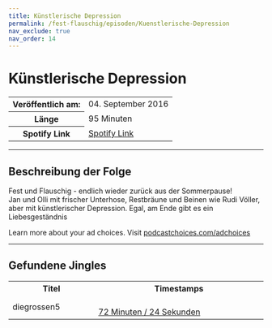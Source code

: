 ```yaml
---
title: Künstlerische Depression
permalink: /fest-flauschig/episoden/Kuenstlerische-Depression
nav_exclude: true
nav_order: 14
---
```


# Künstlerische Depression
<table class="resp-table dcf-table dcf-table-responsive dcf-table-bordered dcf-table-striped dcf-w-100%">
                    <tbody>
                        <tr>
                            <th scope="row">Veröffentlich am:</th>
                            <td data-label="Veröffentlich am:">04. September 2016</td>
                        </tr>
                        <tr>
                            <th scope="row">Länge </th>
                            <td data-label="Länge ">95 Minuten</td>
                        </tr><tr>
                                <th scope="row">Spotify Link</th>
                                <td data-label="Spotify Link"><a href="https://open.spotify.com/episode/2ddewTuM6IA8sOTNPHqsLy">Spotify Link</a></td>
                            </tr></tbody>
                </table>

***

## Beschreibung der Folge

<div>
Fest und Flauschig - endlich wieder zurück aus der Sommerpause! <br> Jan und Olli mit frischer Unterhose, Restbräune und Beinen wie Rudi Völler, aber mit künstlerischer Depression. Egal, am Ende gibt es ein Liebesgeständnis <br> <p> </p><p>Learn more about your ad choices. Visit <a href="https://podcastchoices.com/adchoices">podcastchoices.com/adchoices</a></p>  
</div>

***

## Gefundene Jingles

<table style="display: table;">
                                    <tr>
                                        <th class="tableColumnTitle">Titel</th>
                                        <th class="tableColumnTimestamps">Timestamps</th>
                                    </tr>
                                    <tr>
                                <td markdown="span"  class="tableColumnTitle">diegrossen5</td>
                                <td markdown="span" class="tableColumnTimestamps">
                                <br>
                                <a href="https://open.spotify.com/episode/2ddewTuM6IA8sOTNPHqsLy?t=4344">
                                72 Minuten / 24 Sekunden</a>
                                </td></tr></table>